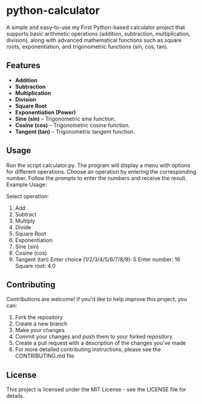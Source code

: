 # python-calculator
A simple and easy-to-use my First Python-based calculator  project that supports basic arithmetic operations (addition, subtraction, multiplication, division), along with advanced mathematical functions such as square roots, exponentiation, and trigonometric functions (sin, cos, tan).


## Features

- **Addition**
- **Subtraction**
- **Multiplication**
- **Division**
- **Square Root**
- **Exponentiation (Power)**
- **Sine (sin)** – Trigonometric sine function.
- **Cosine (cos)** – Trigonometric cosine function.
- **Tangent (tan)** – Trigonometric tangent function.


## Usage

Run the script calculator.py.
The program will display a menu with options for different operations.
Choose an operation by entering the corresponding number.
Follow the prompts to enter the numbers and receive the result.
Example Usage:

Select operation:
1. Add
2. Subtract
3. Multiply
4. Divide
5. Square Root
6. Exponentiation
7. Sine (sin)
8. Cosine (cos)
9. Tangent (tan)
Enter choice (1/2/3/4/5/6/7/8/9): 5
Enter number: 16
Square root: 4.0

## Contributing

Contributions are welcome! If you'd like to help improve this project, you can:

1. Fork the repository
2. Create a new branch
3. Make your changes
4. Commit your changes and push them to your forked repository
5. Create a pull request with a description of the changes you've made
6. For more detailed contributing instructions, please see the CONTRIBUTING.md file

## License
This project is licensed under the MIT License - see the LICENSE file for details.
